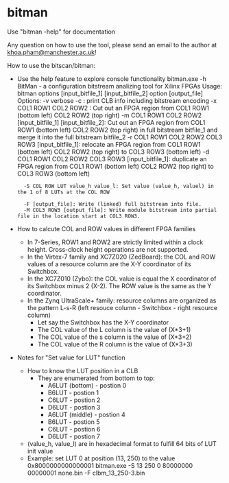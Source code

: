 # bitman

Use "bitman -help" for documentation

Any question on how to use the tool, please send an email to the author at khoa.pham@manchester.ac.uk!

How to use the bitscan/bitman:

* Use the help feature to explore console functionality
	bitman.exe -h
	BitMan - a configuration bitstream analizing tool for Xilinx FPGAs
	Usage: bitman options [input_bitfile_1] [input_bitfile_2] option [output_file]
	Options:
		-v verbose
		-c : print CLB info including bitstream encoding
		-x COL1 ROW1 COL2 ROW2 : Cut out an FPGA region	from COL1 ROW1 (bottom left) COL2 ROW2 (top right)
		-m COL1 ROW1 COL2 ROW2 [input_bitfile_1] [input_bitfile_2]: Cut out an FPGA region from COL1 ROW1 (bottom left)
									COL2 ROW2 (top right) in full bitstream bitfile_1 and merge
									it into the full bitstream bitfile_2
		-r COL1 ROW1 COL2 ROW2 COL3 ROW3 [input_bitfile_1]: relocate an FPGA region from COL1 ROW1 (bottom left)
									COL2 ROW2 (top right) to COL3 ROW3 (bottom left)
		-d COL1 ROW1 COL2 ROW2 COL3 ROW3 [input_bitfile_1]: duplicate an FPGA region from COL1 ROW1 (bottom left)
									COL2 ROW2 (top right) to COL3 ROW3 (bottom left)

		-S COL ROW LUT value_h value_l: Set value (value_h, valuel) in the 1 of 8 LUTs at the COL ROW

		-F [output_file]: Write (linked) full bitstream into file.
		-M COL3 ROW3 [output_file]: Write module bitstream into partial file in the location start at COL3 ROW3.

* How to calcute COL and ROW values in different FPGA families
	* In 7-Series, ROW1 and ROW2 are strictly limited within a clock height. Cross-clock height operations are not supported.
	* In the Virtex-7 family and XC7Z020 (ZedBoard): the COL and ROW values of a resource column are the X-Y
	coordinator of its Switchbox.
	* In the XC7Z010 (Zybo): the COL value is equal the X coordinator of its Switchbox minus 2 (X-2). The ROW value is the same as the Y coordinator.
	* In the Zynq UltraScale+ family: resource columns are organized as the pattern L-s-R
	(left resouce column - Switchbox - right resource column)
		+ Let say the Switchbox has the X-Y coordinator
		+ The COL value of the L column is the value of (X*3+1)
		+ The COL value of the s column is the value of (X*3+2)
		+ The COL value of the R column is the value of (X*3+3)
* Notes for "Set value for LUT" function
	* How to know the LUT position in a CLB
		* They are enumerated from bottom to top:
			* A6LUT (bottom) - postion 0
			* B6LUT          - postion 1
			* C6LUT          - postion 2
			* D6LUT          - postion 3
			* A6LUT (middle) - postion 4
			* B6LUT          - postion 5
			* C6LUT          - postion 6
			* D6LUT          - postion 7
	* (value_h, value_l) are in hexadecimal format to fulfill 64 bits of LUT init value
	* Example: set LUT 0 at position (13, 250) to the value 0x8000000000000001
	bitman.exe -S 13 250 0 80000000 00000001 none.bin -F clbm_13_250-3.bin
